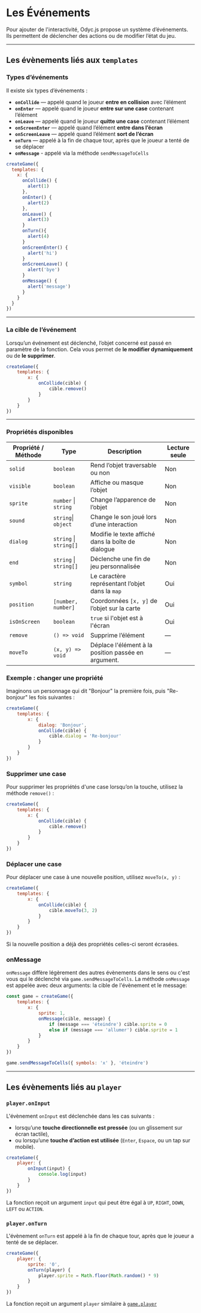 <script>
import Aside from '../../../lib/ui/Doc/Aside.svelte'
import Emoji from '../../../lib/ui/Doc/Emoji.svelte'
</script>

# <Emoji src="🪤" /> Les Événements

Pour ajouter de l'interactivité, Odyc.js propose un système d’événements.  
Ils permettent de déclencher des actions ou de modifier l’état du jeu.

---

## <Emoji src="⛳" /> Les évènements liés aux `templates`

### <Emoji src="🔎" /> Types d’événements

Il existe six types d’événements :

- **`onCollide`** — appelé quand le joueur **entre en collision** avec l’élément
- **`onEnter`** — appelé quand le joueur **entre sur une case** contenant l’élément
- **`onLeave`** — appelé quand le joueur **quitte une case** contenant l’élément
- **`onScreenEnter`** — appelé quand l’élément **entre dans l’écran**
- **`onScreenLeave`** — appelé quand l’élément **sort de l’écran**
- **`onTurn`** — appelé à la fin de chaque tour, après que le joueur a tenté de se déplacer
- **`onMessage`** - appelé via la méthode `sendMessageToCells`

```js
createGame({
  templates: {
    x: {
      onCollide() {
        alert(1)
      },
      onEnter() {
        alert(2)
      },
      onLeave() {
        alert(3)
      }
      onTurn(){
        alert(4)
      }
      onScreenEnter() {
        alert('hi')
      }
      onScreenLeave() {
        alert('bye')
      }
      onMessage() {
        alert('message')
      }
    }
  }
})
```

---

### <Emoji src="🎯" /> La cible de l’événement

Lorsqu’un événement est déclenché, l’objet concerné est passé en paramètre de la fonction.
Cela vous permet de **le modifier dynamiquement** ou de **le supprimer**.

```js
createGame({
	templates: {
		x: {
			onCollide(cible) {
				cible.remove()
			}
		}
	}
})
```

---

### <Emoji src="📋" /> Propriétés disponibles

| Propriété / Méthode | Type                   | Description                                         | Lecture seule |
| ------------------- | ---------------------- | --------------------------------------------------- | ------------- |
| `solid`             | `boolean`              | Rend l’objet traversable ou non                     | Non           |
| `visible`           | `boolean`              | Affiche ou masque l’objet                           | Non           |
| `sprite`            | `number` \| `string`   | Change l’apparence de l’objet                       | Non           |
| `sound`             | `string`\| `object`    | Change le son joué lors d’une interaction           | Non           |
| `dialog`            | `string` \| `string[]` | Modifie le texte affiché dans la boîte de dialogue  | Non           |
| `end`               | `string` \| `string[]` | Déclenche une fin de jeu personnalisée              | Non           |
| `symbol`            | `string`               | Le caractère représentant l’objet dans la `map`     | Oui           |
| `position`          | `[number, number]`     | Coordonnées `[x, y]` de l’objet sur la carte        | Oui           |
| `isOnScreen`        | `boolean`              | `true` si l'objet est à l'écran                     | Oui           |
| `remove`            | `() => void`           | Supprime l’élément                                  | —             |
| `moveTo`            | `(x, y) => void`       | Déplace l'élément à la position passée en argument. | —             |

### Exemple : changer une propriété

Imaginons un personnage qui dit "Bonjour" la première fois, puis "Re-bonjour" les fois suivantes :

```js
createGame({
	templates: {
		x: {
			dialog: 'Bonjour',
			onCollide(cible) {
				cible.dialog = 'Re-bonjour'
			}
		}
	}
})
```

### Supprimer une case

Pour supprimer les propriétés d'une case lorsqu’on la touche, utilisez la méthode `remove()` :

```js
createGame({
	templates: {
		x: {
			onCollide(cible) {
				cible.remove()
			}
		}
	}
})
```

### Déplacer une case

Pour déplacer une case à une nouvelle position, utilisez `moveTo(x, y)` :

```js
createGame({
	templates: {
		x: {
			onCollide(cible) {
				cible.moveTo(3, 2)
			}
		}
	}
})
```

<Aside variant="Warning">

Si la nouvelle position a déjà des propriétés celles-ci seront écrasées.

</Aside>

### onMessage

`onMessage` diffère légèrement des autres évènements dans le sens ou c'est vous qui le déclenché via `game.sendMessageToCells`. La méthode `onMessage` est appelée avec deux arguments: la cible de l'évènement et le message:

```js
const game = createGame({
	templates: {
		x: {
			sprite: 1,
			onMessage(cible, message) {
				if (message === 'éteindre') cible.sprite = 0
				else if (message === 'allumer') cible.sprite = 1
			}
		}
	}
})

game.sendMessageToCells({ symbols: 'x' }, 'éteindre')
```

---

## Les évènements liés au `player`

### <Emoji src="🎮"/> `player.onInput`

L'évènement `onInput` est déclenchée dans les cas suivants :

- lorsqu’une **touche directionnelle est pressée** (ou un glissement sur écran tactile),
- ou lorsqu’une **touche d’action est utilisée** (`Enter`, `Espace`, ou un tap sur mobile).

```js
createGame({
	player: {
		onInput(input) {
			console.log(input)
		}
	}
})
```

La fonction reçoit un argument `input` qui peut être égal à `UP`, `RIGHT`, `DOWN`, `LEFT` ou `ACTION`.

### <Emoji src="⏰"/> `player.onTurn`

L'évènement `onTurn` est appelé à la fin de chaque tour, après que le joueur a tenté de se déplacer.

```js
createGame({
	player: {
		sprite: '0',
		onTurn(player) {
			player.sprite = Math.floor(Math.random() * 9)
		}
	}
})
```

La fonction reçoit un argument `player` similaire à [`game.player`](/fr/doc/interaction-and-logic/game-state#player)
